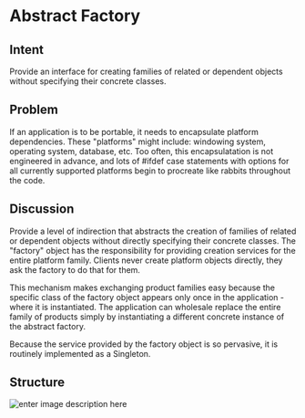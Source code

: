# Abstract Factory
  
## Intent

Provide an interface for creating families of related or dependent objects without specifying their concrete classes.

## Problem

If an application is to be portable, it needs to encapsulate platform dependencies. These "platforms" might include: windowing system, operating system, database, etc. Too often, this encapsulatation is not engineered in advance, and lots of #ifdef case statements with options for all currently supported platforms begin to procreate like rabbits throughout the code.

## Discussion

Provide a level of indirection that abstracts the creation of families of related or dependent objects without directly specifying their concrete classes. The "factory" object has the responsibility for providing creation services for the entire platform family. Clients never create platform objects directly, they ask the factory to do that for them.

This mechanism makes exchanging product families easy because the specific class of the factory object appears only once in the application - where it is instantiated. The application can wholesale replace the entire family of products simply by instantiating a different concrete instance of the abstract factory.

Because the service provided by the factory object is so pervasive, it is routinely implemented as a Singleton.

## Structure

![enter image description here](https://github.com/felipefabiani/csharp-design-patterns/blob/criational/abstract-factory/Images/abstractFactory.gif)